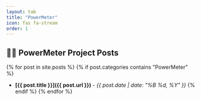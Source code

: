 ```yaml
---
layout: tab
title: "PowerMeter"
icon: fas fa-stream
order: 1
---
```


## 🚴‍♂️ PowerMeter Project Posts

{% for post in site.posts %}
{% if post.categories contains "PowerMeter" %}
- **[{{ post.title }}]({{ post.url }})** - *{{ post.date | date: "%B %d, %Y" }}*
{% endif %}
{% endfor %}

